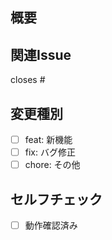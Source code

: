 ## 概要
<!-- 何を変更したか簡潔に -->

## 関連Issue
closes #

## 変更種別
- [ ] feat: 新機能
- [ ] fix: バグ修正
- [ ] chore: その他

## セルフチェック
- [ ] 動作確認済み
<!-- ↑ PR作成者がチェックしてください -->